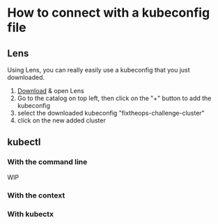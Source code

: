 # How to connect with a kubeconfig file

## Lens

Using Lens, you can really easily use a kubeconfig that you just downloaded.

1. [Download](https://k8slens.dev/) & open Lens
2. Go to the catalog on top left, then click on the "+" button to add the kubeconfig
3. select the downloaded kubeconfig "fixtheops-challenge-cluster"
4. click on the new added cluster

## kubectl

### With the command line

WIP

### With the context


### With kubectx